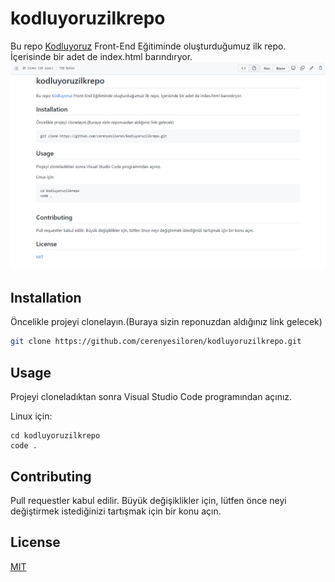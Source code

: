 # kodluyoruzilkrepo
Bu repo [Kodluyoruz](https://www.kodluyoruz.org/) Front-End Eğitiminde oluşturduğumuz ilk repo. İçerisinde bir adet de index.html barındıryor.
![Screenshot](./Screenshot%202022-04-05%20160102.png)

## Installation
Öncelikle projeyi clonelayın.(Buraya sizin reponuzdan aldığınız link gelecek)

```bash
git clone https://github.com/cerenyesiloren/kodluyoruzilkrepo.git
```

## Usage
Projeyi cloneladıktan sonra Visual Studio Code programından açınız.

Linux için:
```linux
cd kodluyoruzilkrepo
code . 
```
## Contributing
Pull  requestler kabul edilir. Büyük değişiklikler için, lütfen önce neyi değiştirmek istediğinizi tartışmak için bir konu açın.

## License
[MIT](https://chooselicense.com/licenses/mit/)

